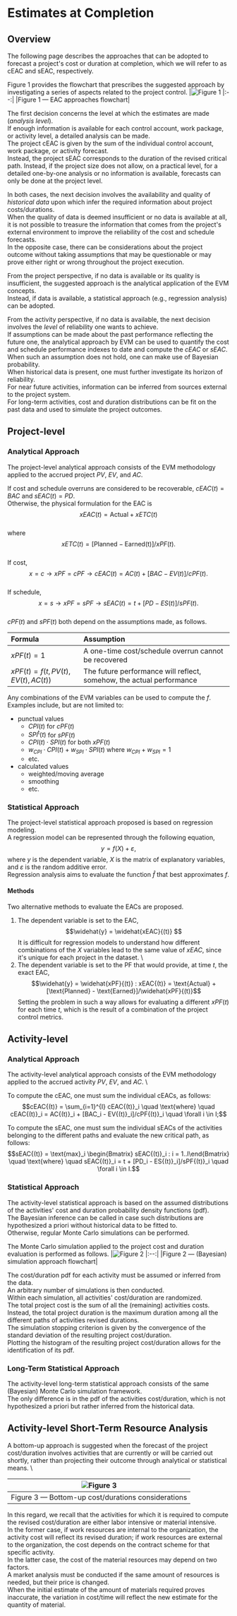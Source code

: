 # Estimates at Completion
## Overview
The following page describes the approaches that can be adopted to forecast a project's cost or duration at completion, which we will refer to as cEAC and sEAC, respectively.

Figure 1 provides the flowchart that prescribes the suggested approach by investigating a series of aspects related to the project control.
|![Figure 1](../images/FigEAC-1.drawio.png)
|:--:|
|Figure 1 — EAC approaches flowchart|

The first decision concerns the level at which the estimates are made (_analysis level_). \
If enough information is available for each control account, work package, or activity level, a detailed analysis can be made. \
The project cEAC is given by the sum of the individual control account, work package, or activity forecast. \
Instead, the project sEAC corresponds to the duration of the revised critical path. 
Instead, if the project size does not allow, on a practical level, for a detailed one-by-one analysis or no information is available, forecasts can only be done at the project level.

In both cases, the next decision involves the availability and quality of _historical data_ upon which infer the required information about project costs/durations. \
When the quality of data is deemed insufficient or no data is available at all, it is not possible to treasure the information that comes from the project's external environment to improve the reliability of the cost and schedule forecasts. \
In the opposite case, there can be considerations about the project outcome without taking assumptions that may be questionable or may prove either right or wrong throughout the project execution.

From the project perspective, if no data is available or its quality is insufficient, the suggested approach is the analytical application of the EVM concepts. \
Instead, if data is available, a statistical approach (e.g., regression analysis) can be adopted.

From the activity perspective, if no data is available, the next decision involves the _level_ of reliability one wants to achieve. \
If assumptions can be made about the past performance reflecting the future one, the analytical approach by EVM can be used to quantify the cost and schedule performance indexes to date and compute the $cEAC$ or $sEAC$. \
When such an assumption does not hold, one can make use of Bayesian probability. \
When historical data is present, one must further investigate its horizon of reliability. \
For near future activities, information can be inferred from sources external to the project system. \
For long-term activities, cost and duration distributions can be fit on the past data and used to simulate the project outcomes.

## Project-level 
### Analytical Approach
The project-level analytical approach consists of the EVM methodology applied to the accrued project $PV$, $EV$, and $AC$.

If cost and schedule overruns are considered to be recoverable, $cEAC{(t)} = BAC$ and $sEAC{(t)} = PD$. \
Otherwise, the physical formulation for the EAC is \
$$xEAC{(t)} = \text{Actual} + xETC{(t)}$$ \
where \
$$xETC{(t)} = [\text{Planned} - \text{Earned{(t)}}]/xPF{(t)}.$$ \
If cost, $$x = c \rightarrow xPF = cPF \rightarrow cEAC{(t)} = AC{(t)} + [BAC - EV{(t)}]/cPF{(t)}.$$ \
If schedule, $$x = s \rightarrow xPF = sPF \rightarrow sEAC{(t)} = t + [PD - ES{(t)}]/sPF{(t)}.$$ \
$cPF{(t)}$ and $sPF{(t)}$ both depend on the assumptions made, as follows.

|Formula|Assumption|
|:-|:-|
|$xPF{(t)} = 1$|A one-time cost/schedule overrun cannot be recovered|
|$xPF{(t)} = f \left( t, PV{(t)}, EV{(t)}, AC{(t)} \right)$|The future performance will reflect, somehow, the actual performance|

Any combinations of the EVM variables can be used to compute the $f$.
Examples include, but are not limited to:
* punctual values
  * $CPI{(t)}$ for $cPF{(t)}$
  * $SPI^\text{t}{(t)}$ for $sPF{(t)}$
  * $CPI{(t)} \cdot SPI{(t)}$ for both $xPF{(t)}$
  * $w_{CPI} \cdot CPI{(t)} + w_{SPI} \cdot SPI{(t)}$ where $w_{CPI} + w_{SPI} = 1$
  * etc.
* calculated values
  * weighted/moving average 
  * smoothing
  * etc.

### Statistical Approach
The project-level statistical approach proposed is based on regression modeling. \
A regression model can be represented through the following equation,
$$y = f(X) + \varepsilon,$$
where $y$ is the dependent variable, $X$ is the matrix of explanatory variables, and $\varepsilon$ is the random additive error. \
Regression analysis aims to evaluate the function $\widehat{f}$ that best approximates $f$.

#### Methods
Two alternative methods to evaluate the EACs are proposed.
1. The dependent variable is set to the EAC,
$$\widehat{y} = \widehat{xEAC}{(t)} $$
It is difficult for regression models to understand how different combinations of the $X$ variables lead to the same value of $xEAC$, since it's unique for each project in the dataset. \
2. The dependent variable is set to the PF that would provide, at time $t$, the exact EAC,
$$\widehat{y} = \widehat{xPF}{(t)} : xEAC{(t)} = \text{Actual} + [\text{Planned} - \text{Earned}]/\widehat{xPF}{(t)}$$
Setting the problem in such a way allows for evaluating a different $xPF{(t)}$ for each time $t$, which is the result of a combination of the project control metrics.

## Activity-level 
### Analytical Approach
The activity-level analytical approach consists of the EVM methodology applied to the accrued activity $PV$, $EV$, and $AC$. \

To compute the cEAC, one must sum the individual cEACs, as follows:
$$cEAC{(t)} = \sum_{i=1}^{I} cEAC{(t)}_i \quad \text{where} \quad cEAC{(t)}_i = AC{(t)}_i + [BAC_i - EV{(t)}_i]/cPF{(t)}_i \quad \forall i \in I;$$

To compute the sEAC, one must sum the individual sEACs of the activities belonging to the different paths and evaluate the new critical path, as follows:
$$sEAC{(t)} = \text{max}_i \begin{Bmatrix} sEAC{(t)}_i : i = 1..I\end{Bmatrix} \quad \text{where} \quad sEAC{(t)}_i = t + [PD_i - ES{(t)}_i]/sPF{(t)}_i \quad \forall i \in I.$$

### Statistical Approach
The activity-level statistical approach is based on the assumed distributions of the activities' cost and duration probability density functions (pdf). \
The Bayesian inference can be called in case such distributions are hypothesized a priori without historical data to be fitted to. \
Otherwise, regular Monte Carlo simulations can be performed.

The Monte Carlo simulation applied to the project cost and duration evaluation is performed as follows.
|![Figure 2](../images/FigEAC-2.drawio.png)
|:--:|
|Figure 2 — (Bayesian) simulation approach flowchart|

The cost/duration pdf for each activity must be assumed or inferred from the data. \
An arbitrary number of simulations is then conducted. \
Within each simulation, all activities' cost/duration are randomized. \
The total project cost is the sum of all the (remaining) activities costs. \
Instead, the total project duration is the maximum duration among all the different paths of activities revised durations. \
The simulation stopping criterion is given by the convergence of the standard deviation of the resulting project cost/duration. \
Plotting the histogram of the resulting project cost/duration allows for the identification of its pdf.

### Long-Term Statistical Approach
The activity-level long-term statistical approach consists of the same (Bayesian) Monte Carlo simulation framework. \
The only difference is in the pdf of the activities cost/duration, which is not hypothesized a priori but rather inferred from the historical data.

## Activity-level Short-Term Resource Analysis
A bottom-up approach is suggested when the forecast of the project cost/duration involves activities that are currently or will be carried out shortly, rather than projecting their outcome through analytical or statistical means. \

|![Figure 3](../images/FigEAC-3.drawio.png)
|:--:|
|Figure 3 — Bottom-up cost/durations considerations|

In this regard, we recall that the activities for which it is required to compute the revised cost/duration are either labor intensive or material intensive. \
In the former case, if work resources are internal to the organization, the activity cost will reflect its revised duration; if work resources are external to the organization, the cost depends on the contract scheme for that specific activity. \
In the latter case, the cost of the material resources may depend on two factors. \
A market analysis must be conducted if the same amount of resources is needed, but their price is changed. \
When the initial estimate of the amount of materials required proves inaccurate, the variation in cost/time will reflect the new estimate for the quantity of material.